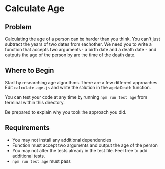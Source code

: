 # Calculate Age

## Problem
Calculating the age of a person can be harder than you think.  You can't just subtract the years of two dates from eachother.  We need you to write a function that accepts two arguments - a birth date and a death date - and outputs the age of the person by are the time of the death date.

## Where to Begin
Start by researching age algorithms.  There are a few different approaches.  Edit `calculate-age.js` and write the solution in the `ageAtDeath` function.

You can test your code at any time by running `npm run test age` from terminal within this directory.

Be prepared to explain why you took the approach you did.

## Requirements
* You may not install any additional dependencies
* Function must accept two arguments and output the age of the person
* You may not alter the tests already in the test file.  Feel free to add additional tests.
* `npm run test age` must pass
